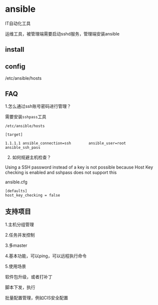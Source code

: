# ansible

IT自动化工具


运维工具，被管理端需要启动sshd服务，管理端安装ansible


## install

## config
/etc/ansible/hosts

## FAQ
1.怎么通过ssh账号密码进行管理？

需要安装`sshpass`工具

`/etc/ansible/hosts`

```
[target]

1.1.1.1 ansible_connection=ssh        ansible_user=root ansible_ssh_pass
```
2. 如何规避主机检查？

Using a SSH password instead of a key is not possible because Host Key checking is enabled and sshpass does not support this

ansible.cfg
```
[defaults]
host_key_checking = false
```

## 支持项目

1.主机分组管理

2.任务并发控制

3.多master

4.基本功能，可以ping，可以远程执行命令

5.使用场景

软件包升级，或者打补丁

脚本下发，执行

批量配置管理，例如CIS安全配置
